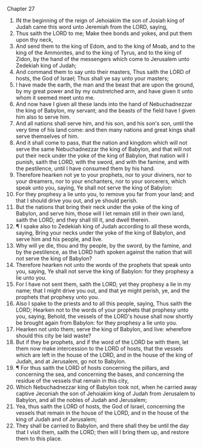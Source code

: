 

Chapter 27

1. IN the beginning of the reign of Jehoiakim the son of Josiah king of Judah came this word unto Jeremiah from the LORD, saying,
2. Thus saith the LORD to me; Make thee bonds and yokes, and put them upon thy neck,
3. And send them to the king of Edom, and to the king of Moab, and to the king of the Ammonites, and to the king of Tyrus, and to the king of Zidon, by the hand of the messengers which come to Jerusalem unto Zedekiah king of Judah;
4. And command them to say unto their masters, Thus saith the LORD of hosts, the God of Israel; Thus shall ye say unto your masters;
5. I have made the earth, the man and the beast that are upon the ground, by my great power and by my outstretched arm, and have given it unto whom it seemed meet unto me.
6. And now have I given all these lands into the hand of Nebuchadnezzar the king of Babylon, my servant; and the beasts of the field have I given him also to serve him.
7. And all nations shall serve him, and his son, and his son's son, until the very time of his land come: and then many nations and great kings shall serve themselves of him.
8. And it shall come to pass, that the nation and kingdom which will not serve the same Nebuchadnezzar the king of Babylon, and that will not put their neck under the yoke of the king of Babylon, that nation will I punish, saith the LORD, with the sword, and with the famine, and with the pestilence, until I have consumed them by his hand.
9. Therefore hearken not ye to your prophets, nor to your diviners, nor to your dreamers, nor to your enchanters, nor to your sorcerers, which speak unto you, saying, Ye shall not serve the king of Babylon:
10. For they prophesy a lie unto you, to remove you far from your land; and that I should drive you out, and ye should perish.
11. But the nations that bring their neck under the yoke of the king of Babylon, and serve him, those will I let remain still in their own land, saith the LORD; and they shall till it, and dwell therein.
12. ¶ I spake also to Zedekiah king of Judah according to all these words, saying, Bring your necks under the yoke of the king of Babylon, and serve him and his people, and live.
13. Why will ye die, thou and thy people, by the sword, by the famine, and by the pestilence, as the LORD hath spoken against the nation that will not serve the king of Babylon?
14. Therefore hearken not unto the words of the prophets that speak unto you, saying, Ye shall not serve the king of Babylon: for they prophesy a lie unto you.
15. For I have not sent them, saith the LORD, yet they prophesy a lie in my name; that I might drive you out, and that ye might perish, ye, and the prophets that prophesy unto you.
16. Also I spake to the priests and to all this people, saying, Thus saith the LORD; Hearken not to the words of your prophets that prophesy unto you, saying, Behold, the vessels of the LORD's house shall now shortly be brought again from Babylon: for they prophesy a lie unto you.
17. Hearken not unto them; serve the king of Babylon, and live: wherefore should this city be laid waste?
18. But if they be prophets, and if the word of the LORD be with them, let them now make intercession to the LORD of hosts, that the vessels which are left in the house of the LORD, and in the house of the king of Judah, and at Jerusalem, go not to Babylon.
19. ¶ For thus saith the LORD of hosts concerning the pillars, and concerning the sea, and concerning the bases, and concerning the residue of the vessels that remain in this city,
20. Which Nebuchadnezzar king of Babylon took not, when he carried away captive Jeconiah the son of Jehoiakim king of Judah from Jerusalem to Babylon, and all the nobles of Judah and Jerusalem;
21. Yea, thus saith the LORD of hosts, the God of Israel, concerning the vessels that remain in the house of the LORD, and in the house of the king of Judah and of Jerusalem;
22. They shall be carried to Babylon, and there shall they be until the day that I visit them, saith the LORD; then will I bring them up, and restore them to this place.
